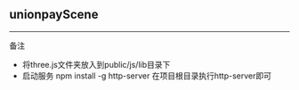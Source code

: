 ## unionpayScene

---
备注

- 将three.js文件夹放入到public/js/lib目录下
- 启动服务 npm install -g http-server 在项目根目录执行http-server即可
